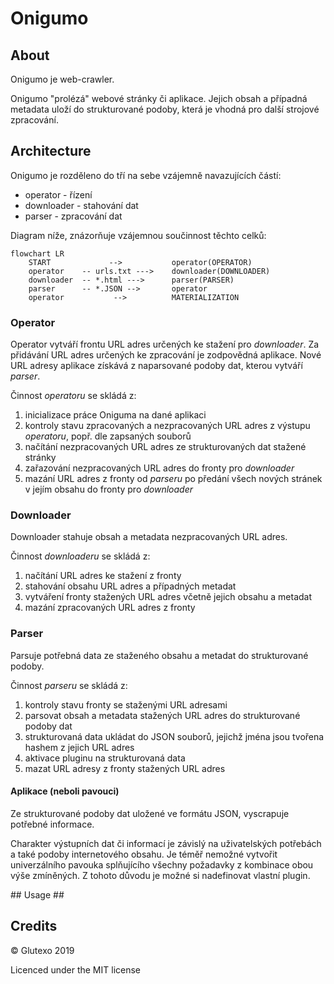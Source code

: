 # Onigumo #

## About ##

Onigumo je web-crawler.

Onigumo "prolézá" webové stránky či aplikace. Jejich obsah a případná metadata uloží do strukturované podoby, která je vhodná pro další strojové zpracování.

## Architecture ##

Onigumo je rozděleno do tří na sebe vzájemně navazujících částí:

* operator - řízení
* downloader - stahování dat
* parser - zpracování dat

Diagram níže, znázorňuje vzájemnou součinnost těchto celků:

```mermaid
flowchart LR
    START             -->           operator(OPERATOR)
    operator    -- urls.txt --->    downloader(DOWNLOADER)
    downloader  -- *.html --->      parser(PARSER)
    parser      -- *.JSON -->       operator
    operator           -->          MATERIALIZATION
```

### Operator ###

Operator vytváří frontu URL adres určených ke stažení pro _downloader_. Za přidávání URL adres určených ke zpracování je zodpovědná aplikace. Nové URL adresy aplikace získává z naparsované podoby dat, kterou vytváří _parser_.

Činnost _operatoru_ se skládá z:

1. inicializace práce Oniguma na dané aplikaci
2. kontroly stavu zpracovaných a nezpracovaných URL adres z výstupu
_operatoru_, popř. dle zapsaných souborů
3. načítání nezpracovaných URL adres ze strukturovaných dat stažené stránky
4. zařazování nezpracovaných URL adres do fronty pro _downloader_
5. mazání URL adres z fronty od _parseru_ po předání všech nových stránek
v jejím obsahu do fronty pro _downloader_

### Downloader ###

Downloader stahuje obsah a metadata nezpracovaných URL adres.

Činnost _downloaderu_ se skládá z:

1. načítání URL adres ke stažení z fronty
2. stahování obsahu URL adres a případných metadat
4. vytváření fronty stažených URL adres včetně jejich obsahu a metadat
3. mazání zpracovaných URL adres z fronty

### Parser ###

Parsuje potřebná data ze staženého obsahu a metadat do strukturované podoby.

Činnost _parseru_ se skládá z:

1. kontroly stavu fronty se staženými URL adresami
2. parsovat obsah a metadata stažených URL adres do strukturované podoby dat
3. strukturovaná data ukládat do JSON souborů, jejichž jména jsou tvořena
hashem z jejich URL adres
4. aktivace pluginu na strukturovaná data
5. mazat URL adresy z fronty stažených URL adres

#### Aplikace (neboli pavouci) ####

Ze strukturované podoby dat uložené ve formátu JSON, vyscrapuje potřebné informace.

Charakter výstupních dat či informací je závislý na uživatelských potřebách a také podoby internetového obsahu. Je téměř nemožné vytvořit univerzálního pavouka splňujícího všechny požadavky z kombinace obou výše zmíněných. Z tohoto důvodu je možné si nadefinovat vlastní plugin.

## Usage ##

## Credits ##

© Glutexo 2019

Licenced under the MIT license
